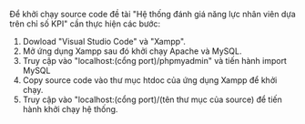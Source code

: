Để khởi chạy source code đề tài "Hệ thống đánh giá năng lực nhân viên dựa trên chỉ số KPI" cần thực hiện các bước:
1. Dowload "Visual Studio Code" và "Xampp".
2. Mở ứng dụng Xampp sau đó khởi chạy Apache và MySQL.
3. Truy cập vào "localhost:(cổng port)/phpmyadmin" và tiến hành import MySQL
4. Copy source code vào thư mục htdoc của ứng dụng Xampp để khởi chạy.
5. Truy cập vào "localhost:(cổng port)/(tên thư mục của source) để tiến hành khởi chạy hệ thống.